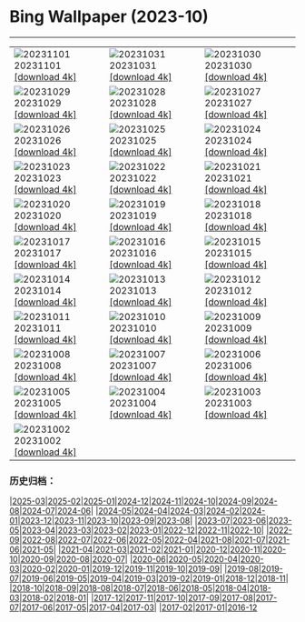 # Bing Wallpaper (2023-10)
**************

<table><tr><td><img class="wallpaper" src="https://www.bing.com/th?id=OHR.AstoriaBridge_JA-JP5052562579_1920x1080.jpg" alt="20231101"> 20231101 <a href="https://www.bing.com/th?id=OHR.AstoriaBridge_JA-JP5052562579_UHD.jpg">[download 4k]</a></td><td><img class="wallpaper" src="https://www.bing.com/th?id=OHR.HalloweenCuteAI_JA-JP4715230706_1920x1080.jpg" alt="20231031"> 20231031 <a href="https://www.bing.com/th?id=OHR.HalloweenCuteAI_JA-JP4715230706_UHD.jpg">[download 4k]</a></td><td><img class="wallpaper" src="https://www.bing.com/th?id=OHR.GlenariffForest_JA-JP1774079251_1920x1080.jpg" alt="20231030"> 20231030 <a href="https://www.bing.com/th?id=OHR.GlenariffForest_JA-JP1774079251_UHD.jpg">[download 4k]</a></td></tr><tr><td><img class="wallpaper" src="https://www.bing.com/th?id=OHR.BourgesMarsh_JA-JP4265679422_1920x1080.jpg" alt="20231029"> 20231029 <a href="https://www.bing.com/th?id=OHR.BourgesMarsh_JA-JP4265679422_UHD.jpg">[download 4k]</a></td><td><img class="wallpaper" src="https://www.bing.com/th?id=OHR.FiveWinds_JA-JP4074287650_1920x1080.jpg" alt="20231028"> 20231028 <a href="https://www.bing.com/th?id=OHR.FiveWinds_JA-JP4074287650_UHD.jpg">[download 4k]</a></td><td><img class="wallpaper" src="https://www.bing.com/th?id=OHR.OldBridgeSkye_JA-JP3696006091_1920x1080.jpg" alt="20231027"> 20231027 <a href="https://www.bing.com/th?id=OHR.OldBridgeSkye_JA-JP3696006091_UHD.jpg">[download 4k]</a></td></tr><tr><td><img class="wallpaper" src="https://www.bing.com/th?id=OHR.ViennaAutumn_JA-JP3547270203_1920x1080.jpg" alt="20231026"> 20231026 <a href="https://www.bing.com/th?id=OHR.ViennaAutumn_JA-JP3547270203_UHD.jpg">[download 4k]</a></td><td><img class="wallpaper" src="https://www.bing.com/th?id=OHR.GrandStaircase_JA-JP3373019337_1920x1080.jpg" alt="20231025"> 20231025 <a href="https://www.bing.com/th?id=OHR.GrandStaircase_JA-JP3373019337_UHD.jpg">[download 4k]</a></td><td><img class="wallpaper" src="https://www.bing.com/th?id=OHR.FuzerCastle_JA-JP2974614535_1920x1080.jpg" alt="20231024"> 20231024 <a href="https://www.bing.com/th?id=OHR.FuzerCastle_JA-JP2974614535_UHD.jpg">[download 4k]</a></td></tr><tr><td><img class="wallpaper" src="https://www.bing.com/th?id=OHR.PoconosMaze_JA-JP2722442659_1920x1080.jpg" alt="20231023"> 20231023 <a href="https://www.bing.com/th?id=OHR.PoconosMaze_JA-JP2722442659_UHD.jpg">[download 4k]</a></td><td><img class="wallpaper" src="https://www.bing.com/th?id=OHR.JidaiMatsuri2023_JA-JP2436746215_1920x1080.jpg" alt="20231022"> 20231022 <a href="https://www.bing.com/th?id=OHR.JidaiMatsuri2023_JA-JP2436746215_UHD.jpg">[download 4k]</a></td><td><img class="wallpaper" src="https://www.bing.com/th?id=OHR.PersepolisRelief_JA-JP2088549399_1920x1080.jpg" alt="20231021"> 20231021 <a href="https://www.bing.com/th?id=OHR.PersepolisRelief_JA-JP2088549399_UHD.jpg">[download 4k]</a></td></tr><tr><td><img class="wallpaper" src="https://www.bing.com/th?id=OHR.PygmySloth_JA-JP1472166927_1920x1080.jpg" alt="20231020"> 20231020 <a href="https://www.bing.com/th?id=OHR.PygmySloth_JA-JP1472166927_UHD.jpg">[download 4k]</a></td><td><img class="wallpaper" src="https://www.bing.com/th?id=OHR.WaterLilyVietnam_JA-JP8591177657_1920x1080.jpg" alt="20231019"> 20231019 <a href="https://www.bing.com/th?id=OHR.WaterLilyVietnam_JA-JP8591177657_UHD.jpg">[download 4k]</a></td><td><img class="wallpaper" src="https://www.bing.com/th?id=OHR.KodiakAlaska_JA-JP8382026046_1920x1080.jpg" alt="20231018"> 20231018 <a href="https://www.bing.com/th?id=OHR.KodiakAlaska_JA-JP8382026046_UHD.jpg">[download 4k]</a></td></tr><tr><td><img class="wallpaper" src="https://www.bing.com/th?id=OHR.SpreadsheetDay_JA-JP8161682030_1920x1080.jpg" alt="20231017"> 20231017 <a href="https://www.bing.com/th?id=OHR.SpreadsheetDay_JA-JP8161682030_UHD.jpg">[download 4k]</a></td><td><img class="wallpaper" src="https://www.bing.com/th?id=OHR.GoldenEnchantments_JA-JP7939818582_1920x1080.jpg" alt="20231016"> 20231016 <a href="https://www.bing.com/th?id=OHR.GoldenEnchantments_JA-JP7939818582_UHD.jpg">[download 4k]</a></td><td><img class="wallpaper" src="https://www.bing.com/th?id=OHR.RingEclipse_JA-JP9257563062_1920x1080.jpg" alt="20231015"> 20231015 <a href="https://www.bing.com/th?id=OHR.RingEclipse_JA-JP9257563062_UHD.jpg">[download 4k]</a></td></tr><tr><td><img class="wallpaper" src="https://www.bing.com/th?id=OHR.RailwayDay2023_JA-JP6915793143_1920x1080.jpg" alt="20231014"> 20231014 <a href="https://www.bing.com/th?id=OHR.RailwayDay2023_JA-JP6915793143_UHD.jpg">[download 4k]</a></td><td><img class="wallpaper" src="https://www.bing.com/th?id=OHR.ViesteItaly_JA-JP5299332790_1920x1080.jpg" alt="20231013"> 20231013 <a href="https://www.bing.com/th?id=OHR.ViesteItaly_JA-JP5299332790_UHD.jpg">[download 4k]</a></td><td><img class="wallpaper" src="https://www.bing.com/th?id=OHR.AutumnHedgehog_JA-JP5112338279_1920x1080.jpg" alt="20231012"> 20231012 <a href="https://www.bing.com/th?id=OHR.AutumnHedgehog_JA-JP5112338279_UHD.jpg">[download 4k]</a></td></tr><tr><td><img class="wallpaper" src="https://www.bing.com/th?id=OHR.JohnDayFossil_JA-JP4939984855_1920x1080.jpg" alt="20231011"> 20231011 <a href="https://www.bing.com/th?id=OHR.JohnDayFossil_JA-JP4939984855_UHD.jpg">[download 4k]</a></td><td><img class="wallpaper" src="https://www.bing.com/th?id=OHR.SoprisSunrise_JA-JP4661289505_1920x1080.jpg" alt="20231010"> 20231010 <a href="https://www.bing.com/th?id=OHR.SoprisSunrise_JA-JP4661289505_UHD.jpg">[download 4k]</a></td><td><img class="wallpaper" src="https://www.bing.com/th?id=OHR.FremontPetroglyph_JA-JP4463942591_1920x1080.jpg" alt="20231009"> 20231009 <a href="https://www.bing.com/th?id=OHR.FremontPetroglyph_JA-JP4463942591_UHD.jpg">[download 4k]</a></td></tr><tr><td><img class="wallpaper" src="https://www.bing.com/th?id=OHR.Hanlu2023_JA-JP9061398422_1920x1080.jpg" alt="20231008"> 20231008 <a href="https://www.bing.com/th?id=OHR.Hanlu2023_JA-JP9061398422_UHD.jpg">[download 4k]</a></td><td><img class="wallpaper" src="https://www.bing.com/th?id=OHR.GrizzlyFalls_JA-JP3634717781_1920x1080.jpg" alt="20231007"> 20231007 <a href="https://www.bing.com/th?id=OHR.GrizzlyFalls_JA-JP3634717781_UHD.jpg">[download 4k]</a></td><td><img class="wallpaper" src="https://www.bing.com/th?id=OHR.TaughannockFalls_JA-JP2595507863_1920x1080.jpg" alt="20231006"> 20231006 <a href="https://www.bing.com/th?id=OHR.TaughannockFalls_JA-JP2595507863_UHD.jpg">[download 4k]</a></td></tr><tr><td><img class="wallpaper" src="https://www.bing.com/th?id=OHR.GentooJump_JA-JP8308957970_1920x1080.jpg" alt="20231005"> 20231005 <a href="https://www.bing.com/th?id=OHR.GentooJump_JA-JP8308957970_UHD.jpg">[download 4k]</a></td><td><img class="wallpaper" src="https://www.bing.com/th?id=OHR.TarantulaNebula_JA-JP8062980549_1920x1080.jpg" alt="20231004"> 20231004 <a href="https://www.bing.com/th?id=OHR.TarantulaNebula_JA-JP8062980549_UHD.jpg">[download 4k]</a></td><td><img class="wallpaper" src="https://www.bing.com/th?id=OHR.WhitsundaySwirl_JA-JP7715335529_1920x1080.jpg" alt="20231003"> 20231003 <a href="https://www.bing.com/th?id=OHR.WhitsundaySwirl_JA-JP7715335529_UHD.jpg">[download 4k]</a></td></tr><tr><td><img class="wallpaper" src="https://www.bing.com/th?id=OHR.VuittonFoundation_JA-JP7245155728_1920x1080.jpg" alt="20231002"> 20231002 <a href="https://www.bing.com/th?id=OHR.VuittonFoundation_JA-JP7245155728_UHD.jpg">[download 4k]</a></td><td></td><td></td></tr></table>

### 历史归档：

|[2025-03](/../2025-03/2025-03.md)|[2025-02](/../2025-02/2025-02.md)|[2025-01](/../2025-01/2025-01.md)|[2024-12](/../2024-12/2024-12.md)|[2024-11](/../2024-11/2024-11.md)|[2024-10](/../2024-10/2024-10.md)|[2024-09](/../2024-09/2024-09.md)|[2024-08](/../2024-08/2024-08.md)|[2024-07](/../2024-07/2024-07.md)|[2024-06](/../2024-06/2024-06.md)|
|[2024-05](/../2024-05/2024-05.md)|[2024-04](/../2024-04/2024-04.md)|[2024-03](/../2024-03/2024-03.md)|[2024-02](/../2024-02/2024-02.md)|[2024-01](/../2024-01/2024-01.md)|[2023-12](/../2023-12/2023-12.md)|[2023-11](/../2023-11/2023-11.md)|[2023-10](/2023-10.md)|[2023-09](/../2023-09/2023-09.md)|[2023-08](/../2023-08/2023-08.md)|
|[2023-07](/../2023-07/2023-07.md)|[2023-06](/../2023-06/2023-06.md)|[2023-05](/../2023-05/2023-05.md)|[2023-04](/../2023-04/2023-04.md)|[2023-03](/../2023-03/2023-03.md)|[2023-02](/../2023-02/2023-02.md)|[2023-01](/../2023-01/2023-01.md)|[2022-12](/../2022-12/2022-12.md)|[2022-11](/../2022-11/2022-11.md)|[2022-10](/../2022-10/2022-10.md)|
|[2022-09](/../2022-09/2022-09.md)|[2022-08](/../2022-08/2022-08.md)|[2022-07](/../2022-07/2022-07.md)|[2022-06](/../2022-06/2022-06.md)|[2022-05](/../2022-05/2022-05.md)|[2022-04](/../2022-04/2022-04.md)|[2021-08](/../2021-08/2021-08.md)|[2021-07](/../2021-07/2021-07.md)|[2021-06](/../2021-06/2021-06.md)|[2021-05](/../2021-05/2021-05.md)|
|[2021-04](/../2021-04/2021-04.md)|[2021-03](/../2021-03/2021-03.md)|[2021-02](/../2021-02/2021-02.md)|[2021-01](/../2021-01/2021-01.md)|[2020-12](/../2020-12/2020-12.md)|[2020-11](/../2020-11/2020-11.md)|[2020-10](/../2020-10/2020-10.md)|[2020-09](/../2020-09/2020-09.md)|[2020-08](/../2020-08/2020-08.md)|[2020-07](/../2020-07/2020-07.md)|
|[2020-06](/../2020-06/2020-06.md)|[2020-05](/../2020-05/2020-05.md)|[2020-04](/../2020-04/2020-04.md)|[2020-03](/../2020-03/2020-03.md)|[2020-02](/../2020-02/2020-02.md)|[2020-01](/../2020-01/2020-01.md)|[2019-12](/../2019-12/2019-12.md)|[2019-11](/../2019-11/2019-11.md)|[2019-10](/../2019-10/2019-10.md)|[2019-09](/../2019-09/2019-09.md)|
|[2019-08](/../2019-08/2019-08.md)|[2019-07](/../2019-07/2019-07.md)|[2019-06](/../2019-06/2019-06.md)|[2019-05](/../2019-05/2019-05.md)|[2019-04](/../2019-04/2019-04.md)|[2019-03](/../2019-03/2019-03.md)|[2019-02](/../2019-02/2019-02.md)|[2019-01](/../2019-01/2019-01.md)|[2018-12](/../2018-12/2018-12.md)|[2018-11](/../2018-11/2018-11.md)|
|[2018-10](/../2018-10/2018-10.md)|[2018-09](/../2018-09/2018-09.md)|[2018-08](/../2018-08/2018-08.md)|[2018-07](/../2018-07/2018-07.md)|[2018-06](/../2018-06/2018-06.md)|[2018-05](/../2018-05/2018-05.md)|[2018-04](/../2018-04/2018-04.md)|[2018-03](/../2018-03/2018-03.md)|[2018-02](/../2018-02/2018-02.md)|[2018-01](/../2018-01/2018-01.md)|
|[2017-12](/../2017-12/2017-12.md)|[2017-11](/../2017-11/2017-11.md)|[2017-10](/../2017-10/2017-10.md)|[2017-09](/../2017-09/2017-09.md)|[2017-08](/../2017-08/2017-08.md)|[2017-07](/../2017-07/2017-07.md)|[2017-06](/../2017-06/2017-06.md)|[2017-05](/../2017-05/2017-05.md)|[2017-04](/../2017-04/2017-04.md)|[2017-03](/../2017-03/2017-03.md)|
|[2017-02](/../2017-02/2017-02.md)|[2017-01](/../2017-01/2017-01.md)|[2016-12](/../2016-12/2016-12.md)